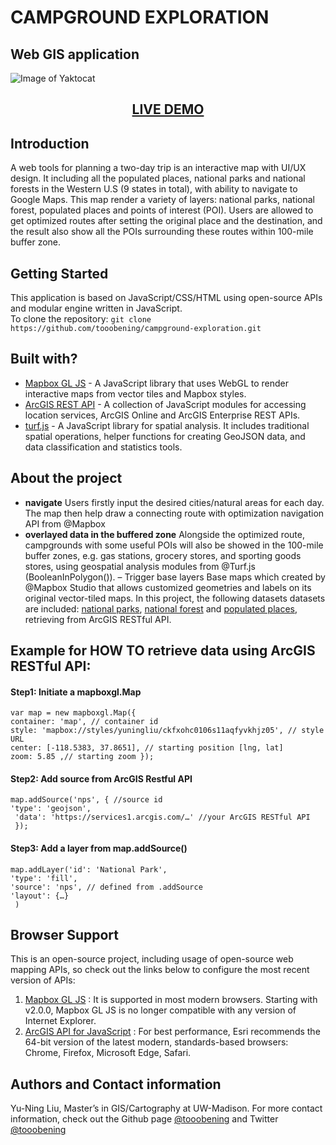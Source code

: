 # CAMPGROUND EXPLORATION
## Web GIS application

![Image of Yaktocat](./images/gif/gif.gif)


<center>
<h2>
<a href='https://tooobening.github.io/campground-exploration/'>LIVE DEMO</a>
<h2>
</center>

## Introduction

A web tools for planning a two-day trip is an interactive map with UI/UX design. It including all the populated places, national parks and national forests in the Western U.S (9 states in total), with ability to navigate to Google Maps.
This map render a variety of layers: national parks, national forest, populated places and points of interest (POI). Users are allowed to get optimized routes after setting the original place and the destination, and the result also show all the POIs surrounding these routes within 100-mile buffer zone.

## Getting Started

This application is based on JavaScript/CSS/HTML using open-source APIs and modular engine written in JavaScript.
<br>To clone the repository: `git clone https://github.com/tooobening/campground-exploration.git`

## Built with?

- [Mapbox GL JS](https://docs.mapbox.com/mapbox-gl-js/api/) - A JavaScript library that uses WebGL to render interactive maps from vector tiles and Mapbox styles.
- [ArcGIS REST API](https://developers.arcgis.com/arcgis-rest-js/) - A collection of JavaScript modules for accessing location services, ArcGIS Online and ArcGIS Enterprise REST APIs.
- [turf.js](https://turfjs.org/) - A JavaScript library for spatial analysis. It includes traditional spatial operations, helper functions for creating GeoJSON data, and data classification and statistics tools.

## About the project

- **navigate**
  Users firstly input the desired cities/natural areas for each day. The map then help draw a connecting route with optimization navigation API from @Mapbox
- **overlayed data in the buffered zone**
  Alongside the optimized route, campgrounds with some useful POIs will also be showed in the 100-mile buffer zones, e.g. gas stations, grocery stores, and sporting goods stores, using geospatial analysis modules from @Turf.js (BooleanInPolygon()). – Trigger base layers
  Base maps which created by @Mapbox Studio that allows customized geometries and labels on its original vector-tiled maps. In this project, the following datasets datasets are included: [national parks](https://public-nps.opendata.arcgis.com/datasets/nps-boundary-1?geometry=-144.334%2C-20.479%2C119.338%2C70.899), [national forest](https://hub.arcgis.com/datasets/3451bcca1dbc45168ed0b3f54c6098d3_0?geometry=-128.332%2C43.003%2C-113.512%2C45.750&orderBy=FORESTNAME) and [populated places](https://hub.arcgis.com/datasets/esri::usa-census-populated-places/data?geometry=-128.016%2C41.904%2C-113.196%2C44.701), retrieving from ArcGIS RESTful API.

## Example for HOW TO retrieve data using ArcGIS RESTful API:

#### Step1: Initiate a mapboxgl.Map

`var map = new mapboxgl.Map({` <br> `container: 'map', // container id` <br> `style: 'mapbox://styles/yuningliu/ckfxohc0106s11aqfyvkhjz05', // style URL `<br>
`center: [-118.5383, 37.8651], // starting position [lng, lat] `<br>`zoom: 5.85 ,// starting zoom });`

#### Step2: Add source from ArcGIS Restful API

`map.addSource('nps', { //source id`<br>
`'type': 'geojson', `<br>
` 'data': 'https://services1.arcgis.com/…' //your ArcGIS RESTful API`<br>
` });`

#### Step3: Add a layer from map.addSource()

`map.addLayer('id': 'National Park', `<br>
`'type': 'fill',` <br>
`'source': 'nps', // defined from .addSource`<br>
`'layout': {…}`<br>
` )`

## Browser Support

This is an open-source project, including usage of open-source web mapping APIs, so check out the links below to configure the most recent version of APIs:

1. [Mapbox GL JS](https://docs.mapbox.com/help/troubleshooting/mapbox-browser-support/#mapbox-gl-js) : It is supported in most modern browsers. Starting with v2.0.0, Mapbox GL JS is no longer compatible with any version of Internet Explorer.
2. [ArcGIS API for JavaScript](https://developers.arcgis.com/javascript/latest/system-requirements/) : For best performance, Esri recommends the 64-bit version of the latest modern, standards-based browsers: Chrome, Firefox, Microsoft Edge, Safari.

## Authors and Contact information

Yu-Ning Liu, Master’s in GIS/Cartography at UW-Madison. For more contact information, check out the Github page [@tooobening](https://github.com/tooobening/) and Twitter [@tooobening](https://twitter.com/tooobening)
